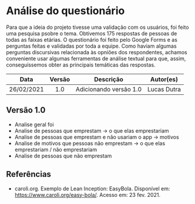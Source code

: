 # Análise do questionário

Para que a ideia do projeto tivesse uma validação com os usuários, foi feito uma pesquisa psobre o tema. Obtivemos 175 respostas de pessoas de todas as faixas etárias. O questionário foi feito pelo Google Forms e as perguntas feitas e validadas por toda a equipe. Como haviam algumas perguntas discursivas relacionada às opniões dos respondentes, achamos conveniente usar algumas ferramentas de análise textual para que, assim, conseguíssemos obter as principais temáticas das respostas.

|    Data    | Versão |       Descrição        |  Autor(es)   |
| :--------: | :----: | :--------------------: | :----------: |
| 26/02/2021 |  1.0   | Adicionando versão 1.0 | Lucas Dutra |

## Versão 1.0

- Analise geral foi
- Analise de pessoas que emprestam ->  o que elas emprestariam
- Analise de pessoas que emprestam e não usariam o app -> motivos
- Analise de motivos que pessoas não emprestam ->  o que elas emprestariam / não emprestariam
- Analise de pessoas que não emprestam


## Referências

- caroli.org. Exemplo de Lean Inception: EasyBola. Disponível em: https://www.caroli.org/easy-bola/. Acesso em: 23 fev. 2021.